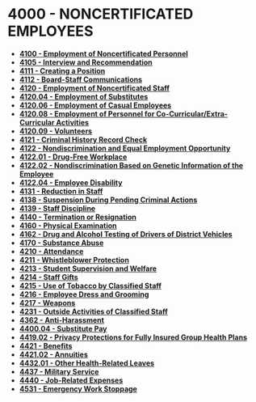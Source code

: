 4000 - NONCERTIFICATED EMPLOYEES
================================

-   **[4100 - Employment of Noncertificated Personnel](po4100.md)**
-   **[4105 - Interview and Recommendation](po4105.md)**
-   **[4111 - Creating a Position](po4111.md)**
-   **[4112 - Board-Staff Communications](po4112.md)**
-   **[4120 - Employment of Noncertificated Staff](po4120.md)**
-   **[4120.04 - Employment of Substitutes](po4120.04.md)**
-   **[4120.06 - Employment of Casual Employees](po4120.06.md)**
-   **[4120.08 - Employment of Personnel for
    Co-Curricular/Extra-Curricular Activities](po4120.08.md)**
-   **[4120.09 - Volunteers](po4120.09.md)**
-   **[4121 - Criminal History Record Check](po4121.md)**
-   **[4122 - Nondiscrimination and Equal Employment
    Opportunity](po4122.md)**
-   **[4122.01 - Drug-Free Workplace](po4122.01.md)**
-   **[4122.02 - Nondiscrimination Based on Genetic Information of the
    Employee](po4122.02.md)**
-   **[4122.04 - Employee Disability](po4122.04.md)**
-   **[4131 - Reduction in Staff](po4131.md)**
-   **[4138 - Suspension During Pending Criminal Actions](po4138.md)**
-   **[4139 - Staff Discipline](po4139.md)**
-   **[4140 - Termination or Resignation](po4140.md)**
-   **[4160 - Physical Examination](po4160.md)**
-   **[4162 - Drug and Alcohol Testing of Drivers of District
    Vehicles](po4162.md)**
-   **[4170 - Substance Abuse](po4170.md)**
-   **[4210 - Attendance](po4210.md)**
-   **[4211 - Whistleblower Protection](po4211.md)**
-   **[4213 - Student Supervision and Welfare](po4213.md)**
-   **[4214 - Staff Gifts](po4214.md)**
-   **[4215 - Use of Tobacco by Classified Staff](po4215.md)**
-   **[4216 - Employee Dress and Grooming](po4216.md)**
-   **[4217 - Weapons](po4217.md)**
-   **[4231 - Outside Activities of Classified Staff](po4231.md)**
-   **[4362 - Anti-Harassment](po4362.md)**
-   **[4400.04 - Substitute Pay](po4400.04.md)**
-   **[4419.02 - Privacy Protections for Fully Insured Group Health
    Plans](po4419.02.md)**
-   **[4421 - Benefits](po4421.md)**
-   **[4421.02 - Annuities](po4421.02.md)**
-   **[4432.01 - Other Health-Related Leaves](po4432.01.md)**
-   **[4437 - Military Service](po4437.md)**
-   **[4440 - Job-Related Expenses](po4440.md)**
-   **[4531 - Emergency Work Stoppage](po4531.md)**

